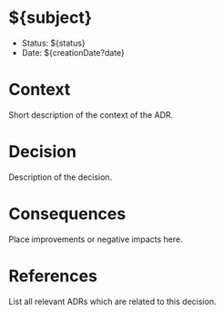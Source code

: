 # ${subject}
 
* Status: ${status}
* Date: ${creationDate?date}

# Context

Short description of the context of the ADR.

# Decision

Description of the decision.

# Consequences

Place improvements or negative impacts here.

# References

List all relevant ADRs which are related to this decision.
